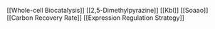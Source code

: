[[Whole-cell Biocatalysis]]
[[2,5-Dimethylpyrazine]]
[[Kbl]]
[[Soaao]]
[[Carbon Recovery Rate]]
[[Expression Regulation Strategy]]
